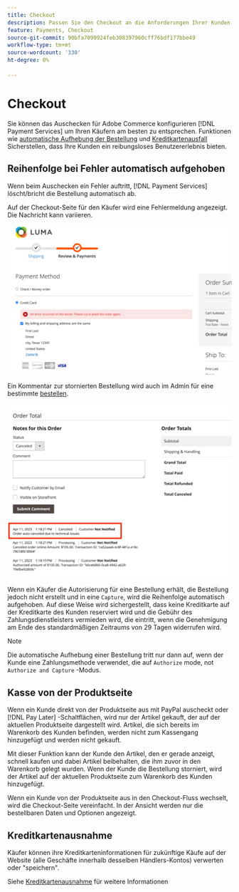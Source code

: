 ```yaml
---
title: Checkout
description: Passen Sie den Checkout an die Anforderungen Ihrer Kunden an.
feature: Payments, Checkout
source-git-commit: 90bfa7099924feb308397960cff76bdf177bbe49
workflow-type: tm+mt
source-wordcount: '330'
ht-degree: 0%

---
```



# Checkout

Sie können das Auschecken für Adobe Commerce konfigurieren [!DNL Payment Services] um Ihren Käufern am besten zu entsprechen. Funktionen wie [automatische Aufhebung der Bestellung](#order-auto-voided-if-error) und [Kreditkartenausfall](#credit-card-vaulting) Sicherstellen, dass Ihre Kunden ein reibungsloses Benutzererlebnis bieten.

## Reihenfolge bei Fehler automatisch aufgehoben

Wenn beim Auschecken ein Fehler auftritt, [!DNL Payment Services] löscht/bricht die Bestellung automatisch ab.

Auf der Checkout-Seite für den Käufer wird eine Fehlermeldung angezeigt. Die Nachricht kann variieren.

![Fehler bei Überprüfung](assets/user-checkout-error.png "Fehler beim Auschecken")

Ein Kommentar zur stornierten Bestellung wird auch im Admin für eine bestimmte [bestellen](https://experienceleague.adobe.com/docs/commerce-admin/stores-sales/order-management/orders/orders.html?lang=en).

![Abgebrochener Bestellkommentar in Admin zur Bestellung](assets/admin-checkout-error.png "Abgebrochener Bestellkommentar in Admin zur Bestellung")

Wenn ein Käufer die Autorisierung für eine Bestellung erhält, die Bestellung jedoch nicht erstellt und in eine `Capture`, wird die Reihenfolge automatisch aufgehoben. Auf diese Weise wird sichergestellt, dass keine Kreditkarte auf der Kreditkarte des Kunden reserviert wird und die Gebühr des Zahlungsdienstleisters vermieden wird, die eintritt, wenn die Genehmigung am Ende des standardmäßigen Zeitraums von 29 Tagen widerrufen wird.

>[!NOTE]
>
>Die automatische Aufhebung einer Bestellung tritt nur dann auf, wenn der Kunde eine Zahlungsmethode verwendet, die auf `Authorize` mode, not `Authorize and Capture` -Modus.

## Kasse von der Produktseite

Wenn ein Kunde direkt von der Produktseite aus mit PayPal auscheckt oder [!DNL Pay Later] -Schaltflächen, wird nur der Artikel gekauft, der auf der aktuellen Produktseite dargestellt wird. Artikel, die sich bereits im Warenkorb des Kunden befinden, werden nicht zum Kassengang hinzugefügt und werden nicht gekauft.

Mit dieser Funktion kann der Kunde den Artikel, den er gerade anzeigt, schnell kaufen und dabei Artikel beibehalten, die ihm zuvor in den Warenkorb gelegt wurden.
Wenn der Kunde die Bestellung storniert, wird der Artikel auf der aktuellen Produktseite zum Warenkorb des Kunden hinzugefügt.

Wenn ein Kunde von der Produktseite aus in den Checkout-Fluss wechselt, wird die Checkout-Seite vereinfacht. In der Ansicht werden nur die bestellbaren Daten und Optionen angezeigt.

## Kreditkartenausnahme

Käufer können ihre Kreditkarteninformationen für zukünftige Käufe auf der Website (alle Geschäfte innerhalb desselben Händlers-Kontos) verwerten oder &quot;speichern&quot;.

Siehe [Kreditkartenausnahme](vaulting.md) für weitere Informationen
